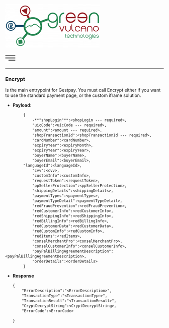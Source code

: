 [![gv-logo](img/logo.png)](http://www.greenvulcanotechnologies.com)

[<img src="img/index.png" width="32">](index.md)

----
### Encrypt

Is the main entrypoint for Gestpay. You must call Encrypt either if you want to use the standard payment page, or the custom iframe solution.
	
- **Payload**:
```	
        {
            -**"shopLogin"**:<shopLogin --- required>,
            "uicCode":<uicCode --- required>,
            "amount":<amount --- required>,
            "shopTransactionId":<shopTransactionId --- required>,
            "cardNumber":<cardNumber>,
            "expiryYear":<expiryMonth>,
            "expiryYear":<expiryYear>,
            "buyerName":<buyerName>,
            "buyerEmail":<buyerEmail>,
	    "languageId":<languageId>,
            "cvv":<cvv>,
            "customInfo":<customInfo>,
            "requestToken":<requestToken>,
            "ppSellerProtection":<ppSellerProtection>,
            "shippingDetails":<shippingDetails>,
            "paymentTypes":<paymentTypes>,
            "paymentTypeDetail":<paymentTypeDetail>,
            "redFraudPrevention":<redFraudPrevention>,
            "redCustomerInfo":<redCustomerInfo>,
            "redShippingInfo":<redShippingInfo>,
            "redBillingInfo":<redBillingInfo>,
            "redCustomerData":<redCustomerData>,
            "redCustomInfo":<redCustomInfo>,
            "redItems":<redItems>,
            "conselMerchantPro":<conselMerchantPro>,
            "conselCustomerInfo":<conselCustomerInfo>,
            "payPalBillingAgreementDescription":<payPalBillingAgreementDescription>,
            "orderDetails":<orderDetails>   
        }
```


- **Response**
    ```
    {
        "ErrorDescription":"<ErrorDescription>",
        "TransactionType":"<TransactionType>",
        "TransactionResult":"<TransactionResult>",
        "CryptDecryptString":<CryptDecryptString>,
        "ErrorCode":<ErrorCode>
        
    }
```
